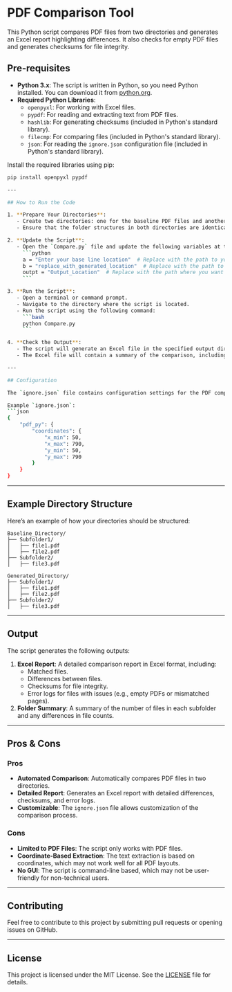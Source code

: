 
# PDF Comparison Tool

This Python script compares PDF files from two directories and generates an Excel report highlighting differences. It also checks for empty PDF files and generates checksums for file integrity.

## Pre-requisites

- **Python 3.x**: The script is written in Python, so you need Python installed. You can download it from [python.org](https://www.python.org/).
- **Required Python Libraries**:
  - `openpyxl`: For working with Excel files.
  - `pypdf`: For reading and extracting text from PDF files.
  - `hashlib`: For generating checksums (included in Python's standard library).
  - `filecmp`: For comparing files (included in Python's standard library).
  - `json`: For reading the `ignore.json` configuration file (included in Python's standard library).

Install the required libraries using pip:
```bash
pip install openpyxl pypdf

---

## How to Run the Code

1. **Prepare Your Directories**:
   - Create two directories: one for the baseline PDF files and another for the generated PDF files.
   - Ensure that the folder structures in both directories are identical.

2. **Update the Script**:
   - Open the `Compare.py` file and update the following variables at the bottom of the script:
     ```python
     a = "Enter your base line location"  # Replace with the path to your baseline directory
     b = "replace_with_generated_location"  # Replace with the path to your generated directory
     outpt = "Output_Location"  # Replace with the path where you want the output Excel file
     ```

3. **Run the Script**:
   - Open a terminal or command prompt.
   - Navigate to the directory where the script is located.
   - Run the script using the following command:
     ```bash
     python Compare.py
     ```

4. **Check the Output**:
   - The script will generate an Excel file in the specified output directory.
   - The Excel file will contain a summary of the comparison, including differences, checksums, and error details.

---

## Configuration

The `ignore.json` file contains configuration settings for the PDF comparison, such as the coordinates for text extraction. You can modify this file to adjust the comparison settings.

Example `ignore.json`:
```json
{
    "pdf_py": {
        "coordinates": {
            "x_min": 50,
            "x_max": 790,
            "y_min": 50,
            "y_max": 790
        }
    }
}
```

---

## Example Directory Structure

Here’s an example of how your directories should be structured:

```
Baseline_Directory/
├── Subfolder1/
│   ├── file1.pdf
│   ├── file2.pdf
├── Subfolder2/
│   ├── file3.pdf

Generated_Directory/
├── Subfolder1/
│   ├── file1.pdf
│   ├── file2.pdf
├── Subfolder2/
│   ├── file3.pdf
```

---

## Output

The script generates the following outputs:
1. **Excel Report**: A detailed comparison report in Excel format, including:
   - Matched files.
   - Differences between files.
   - Checksums for file integrity.
   - Error logs for files with issues (e.g., empty PDFs or mismatched pages).
2. **Folder Summary**: A summary of the number of files in each subfolder and any differences in file counts.

---

## Pros & Cons

### Pros
- **Automated Comparison**: Automatically compares PDF files in two directories.
- **Detailed Report**: Generates an Excel report with detailed differences, checksums, and error logs.
- **Customizable**: The `ignore.json` file allows customization of the comparison process.

### Cons
- **Limited to PDF Files**: The script only works with PDF files.
- **Coordinate-Based Extraction**: The text extraction is based on coordinates, which may not work well for all PDF layouts.
- **No GUI**: The script is command-line based, which may not be user-friendly for non-technical users.

---

## Contributing

Feel free to contribute to this project by submitting pull requests or opening issues on GitHub.

---

## License

This project is licensed under the MIT License. See the [LICENSE](LICENSE) file for details.
```
